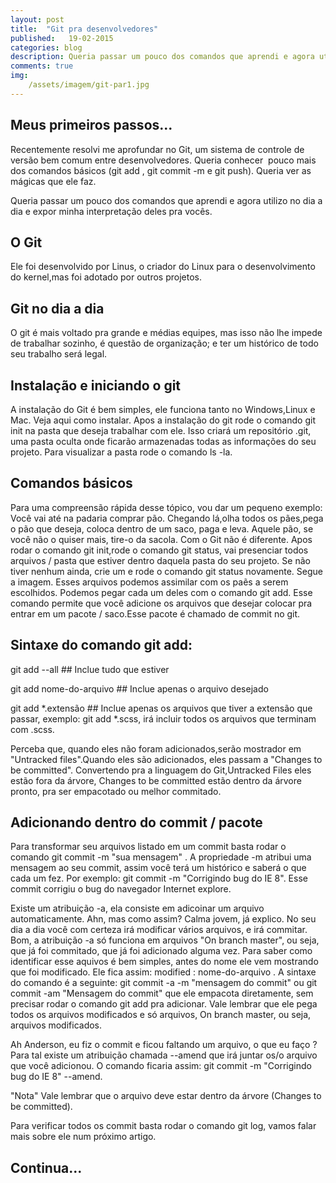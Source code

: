 ```yaml
---
layout: post
title:  "Git pra desenvolvedores"
published:   19-02-2015
categories: blog
description: Queria passar um pouco dos comandos que aprendi e agora utilizo no dia a dia e expor minha interpretação deles pra vocês. Ele foi desenvolvido por Linus, o criador do Linux...
comments: true
img:
    /assets/imagem/git-par1.jpg
---
```


<h2 class="topics">Meus primeiros passos...</h2>
Recentemente resolvi me aprofundar no Git, um sistema de controle de versão bem comum entre desenvolvedores. Queria conhecer  pouco mais dos comandos básicos (git add , git commit -m e git push). Queria ver as mágicas que ele faz.  

Queria passar um pouco dos comandos que aprendi e agora utilizo no dia a dia e expor minha interpretação deles pra vocês. 

<h2 class="topics">O Git</h2>
Ele foi desenvolvido por Linus, o criador do Linux para o desenvolvimento do kernel,mas foi adotado por outros projetos. 

<h2 class="topics">Git no dia a dia</h2>
O git é mais voltado pra grande e médias equipes, mas isso não lhe impede de trabalhar sozinho, é questão de organização; e ter um histórico de todo seu trabalho será legal. 

<h2 class="topics">Instalação e iniciando o git</h2>
A instalação do Git é bem simples, ele funciona tanto no Windows,Linux e Mac. Veja aqui como instalar. 
Apos a instalação do git rode o comando git init na pasta que deseja trabalhar com ele. Isso criará um repositório .git, uma pasta oculta onde ficarão armazenadas todas as informações do seu projeto. Para visualizar a pasta rode o comando ls -la. 

<h2 class="topics">Comandos básicos</h2>
Para uma compreensão rápida desse tópico, vou dar um pequeno exemplo: Você vai até na padaria comprar pão. Chegando lá,olha todos os pães,pega o pão que deseja, coloca dentro de um saco, paga e leva. Aquele pão, se você não o quiser mais, tire-o da sacola. 
Com o Git não é diferente. Apos rodar o comando git init,rode o comando git status, vai presenciar todos arquivos / pasta que estiver dentro daquela pasta do seu projeto. Se não tiver nenhum ainda, crie um e rode o comando git status novamente. Segue a imagem. 
Esses arquivos podemos assimilar com os paẽs a serem escolhidos. Podemos pegar cada um deles com o comando git add. Esse comando permite que você adicione os arquivos que desejar colocar pra entrar em um pacote / saco.Esse pacote é chamado de commit no git. 

<h2 class="topics">Sintaxe do comando git add: </h2>

git add --all ## Inclue tudo que estiver

git add nome-do-arquivo ## Inclue apenas o arquivo desejado 

git add *.extensão ## Inclue apenas os arquivos que tiver a extensão que passar, exemplo: git add *.scss, irá incluir todos os arquivos que terminam com .scss.

Perceba que, quando eles não foram adicionados,serão mostrador em  "Untracked files".Quando eles são adicionados, eles passam a "Changes to be committed". Convertendo pra a linguagem do Git,Untracked Files eles estão fora da árvore, Changes to be committed estão dentro da árvore pronto, pra ser empacotado ou melhor commitado.

<h2 class="topics">Adicionando dentro do commit / pacote </h2>
Para transformar seu arquivos listado em um commit basta rodar o comando git commit -m "sua mensagem" . A propriedade -m atribui uma mensagem ao seu commit, assim você terá um histórico e saberá o que cada um fez. Por exemplo: git commit -m "Corrigindo bug do IE 8". Esse commit corrigiu o bug do navegador Internet explore. 

Existe um atribuição -a, ela consiste em adicoinar um arquivo automaticamente. Ahn, mas como assim? Calma jovem, já explico. No seu dia a dia você com certeza irá modificar vários arquivos, e irá commitar. Bom, a atribuição -a só funciona em arquivos "On branch master", ou seja, que já foi commitado, que já foi adicionado alguma vez. Para saber como identificar esse aquivos é bem simples, antes do nome ele vem mostrando que foi modificado. Ele fica assim: modified : nome-do-arquivo . A sintaxe do comando é a seguinte: git commit -a -m "mensagem do commit" ou git commit -am "Mensagem do commit" que ele empacota diretamente, sem precisar rodar o comando git add pra adicionar. Vale lembrar que ele pega todos os arquivos modificados e só arquivos, On branch master, ou seja, arquivos modificados.

Ah Anderson, eu fiz o commit e ficou faltando um arquivo, o que eu faço ? Para tal existe um atribuição chamada --amend que irá juntar os/o arquivo que você adicionou.  O comando ficaria assim: git commit -m "Corrigindo bug do IE 8" --amend.

"Nota" Vale lembrar que o arquivo deve estar dentro da árvore (Changes to be committed).

Para verificar todos os commit basta rodar o comando git log, vamos falar mais sobre ele num próximo artigo. 


<h2 class="topics">Continua...</h2>

